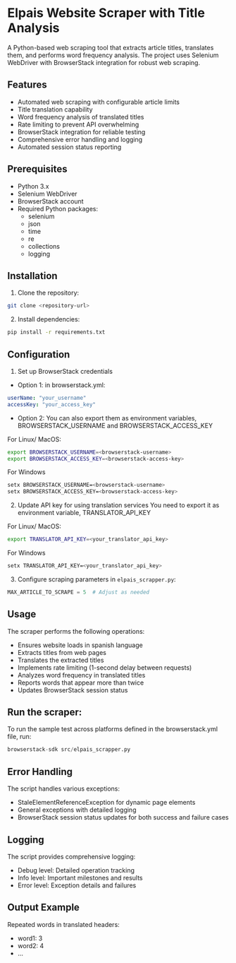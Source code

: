 # Elpais Website Scraper with Title Analysis

A Python-based web scraping tool that extracts article titles, translates them, and performs word frequency analysis. The project uses Selenium WebDriver with BrowserStack integration for robust web scraping.

## Features
- Automated web scraping with configurable article limits
- Title translation capability
- Word frequency analysis of translated titles
- Rate limiting to prevent API overwhelming
- BrowserStack integration for reliable testing
- Comprehensive error handling and logging
- Automated session status reporting

## Prerequisites
- Python 3.x
- Selenium WebDriver
- BrowserStack account
- Required Python packages:
  - selenium
  - json
  - time
  - re
  - collections
  - logging

## Installation

1. Clone the repository:
```bash
git clone <repository-url>
```

2. Install dependencies:
```bash
pip install -r requirements.txt
```
## Configuration
1. Set up BrowserStack credentials 
   
- Option 1: in browserstack.yml:
```yaml
userName: "your_username"
accessKey: "your_access_key"
```
- Option 2: You can also export them as environment variables, BROWSERSTACK_USERNAME and BROWSERSTACK_ACCESS_KEY

 For Linux/ MacOS:
```bash
export BROWSERSTACK_USERNAME=<browserstack-username>
export BROWSERSTACK_ACCESS_KEY=<browserstack-access-key>
````
For Windows
```bash
setx BROWSERSTACK_USERNAME=<browserstack-username>
setx BROWSERSTACK_ACCESS_KEY=<browserstack-access-key>
````

2. Update API key for using translation services
   You need to export it as environment variable, TRANSLATOR_API_KEY

 For Linux/ MacOS:
```bash
export TRANSLATOR_API_KEY=<your_translator_api_key>
````
For Windows
```bash
setx TRANSLATOR_API_KEY=<your_translator_api_key>
````
3. Configure scraping parameters in `elpais_scrapper.py`:
```python
MAX_ARTICLE_TO_SCRAPE = 5  # Adjust as needed
```

## Usage
The scraper performs the following operations:

 - Ensures website loads in spanish language
 - Extracts titles from web pages
 - Translates the extracted titles 
 - Implements rate limiting (1-second delay between requests)
 - Analyzes word frequency in translated titles 
 - Reports words that appear more than twice 
 - Updates BrowserStack session status

## Run the scraper:

To run the sample test across platforms defined in the browserstack.yml file, run:

```python
browserstack-sdk src/elpais_scrapper.py
```

## Error Handling
The script handles various exceptions:
 - StaleElementReferenceException for dynamic page elements 
 - General exceptions with detailed logging 
 - BrowserStack session status updates for both success and failure cases

## Logging
The script provides comprehensive logging:
 - Debug level: Detailed operation tracking 
 - Info level: Important milestones and results 
 - Error level: Exception details and failures

## Output Example
Repeated words in translated headers:
 - word1: 3
 - word2: 4
 - ...


